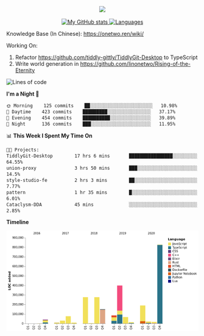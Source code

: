 <a href="https://github.com/linonetwo">
    <p align="center">
        <img src="https://github-profile-trophy.vercel.app/?username=linonetwo&column=7&theme=onedark"/>
    </p>
</a>
<a align="center" href="https://github.com/linonetwo">
  <p align="center">
    <img src="https://github-readme-stats.vercel.app/api?username=linonetwo&show_icons=true&count_private=true" alt="My GitHub stats" width="465"/>
    <img src="https://github-readme-stats.vercel.app/api/top-langs/?username=linonetwo&layout=compact&langs_count=10" alt="Languages" height="183">
  </p>
</a>

Knowledge Base (In Chinese): https://onetwo.ren/wiki/

Working On: 

1. Refactor https://github.com/tiddly-gittly/TiddlyGit-Desktop to TypeScript
1. Write world generation in https://github.com/linonetwo/Rising-of-the-Eternity

<!--START_SECTION:waka-->
![Lines of code](https://img.shields.io/badge/From%20Hello%20World%20I%27ve%20Written-2.5%20million%20lines%20of%20code-blue)

**I'm a Night 🦉** 

```text
🌞 Morning    125 commits    ██░░░░░░░░░░░░░░░░░░░░░░░   10.98% 
🌆 Daytime    423 commits    █████████░░░░░░░░░░░░░░░░   37.17% 
🌃 Evening    454 commits    ██████████░░░░░░░░░░░░░░░   39.89% 
🌙 Night      136 commits    ███░░░░░░░░░░░░░░░░░░░░░░   11.95%

```


📊 **This Week I Spent My Time On** 

```text
🐱‍💻 Projects: 
TiddlyGit-Desktop        17 hrs 6 mins       ████████████████░░░░░░░░░   64.55% 
union-proxy              3 hrs 50 mins       ███░░░░░░░░░░░░░░░░░░░░░░   14.5% 
style-studio-fe          2 hrs 3 mins        ██░░░░░░░░░░░░░░░░░░░░░░░   7.77% 
pattern                  1 hr 35 mins        █░░░░░░░░░░░░░░░░░░░░░░░░   6.01% 
Cataclysm-DDA            45 mins             ░░░░░░░░░░░░░░░░░░░░░░░░░   2.85%

```

**Timeline**

![Chart not found](https://raw.githubusercontent.com/linonetwo/linonetwo/master/charts/bar_graph.png) 


<!--END_SECTION:waka-->

